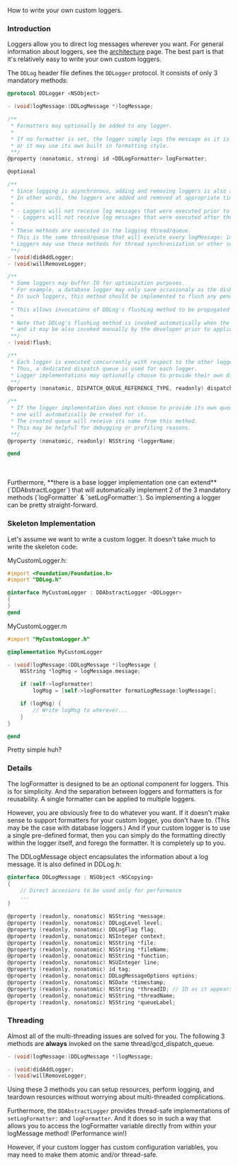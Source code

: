 How to write your own custom loggers.

### Introduction

Loggers allow you to direct log messages wherever you want. For general information about loggers, see the [architecture](Architecture.md) page. The best part is that it's relatively easy to write your own custom loggers.

The `DDLog` header file defines the `DDLogger` protocol. It consists of only 3 mandatory methods:

```objective-c
@protocol DDLogger <NSObject>

- (void)logMessage:(DDLogMessage *)logMessage;

/**
 * Formatters may optionally be added to any logger.
 *
 * If no formatter is set, the logger simply logs the message as it is given in logMessage,
 * or it may use its own built in formatting style.
 **/
@property (nonatomic, strong) id <DDLogFormatter> logFormatter;

@optional

/**
 * Since logging is asynchronous, adding and removing loggers is also asynchronous.
 * In other words, the loggers are added and removed at appropriate times with regards to log messages.
 *
 * - Loggers will not receive log messages that were executed prior to when they were added.
 * - Loggers will not receive log messages that were executed after they were removed.
 *
 * These methods are executed in the logging thread/queue.
 * This is the same thread/queue that will execute every logMessage: invocation.
 * Loggers may use these methods for thread synchronization or other setup/teardown tasks.
 **/
- (void)didAddLogger;
- (void)willRemoveLogger;

/**
 * Some loggers may buffer IO for optimization purposes.
 * For example, a database logger may only save occasionaly as the disk IO is slow.
 * In such loggers, this method should be implemented to flush any pending IO.
 *
 * This allows invocations of DDLog's flushLog method to be propogated to loggers that need it.
 *
 * Note that DDLog's flushLog method is invoked automatically when the application quits,
 * and it may be also invoked manually by the developer prior to application crashes, or other such reasons.
 **/
- (void)flush;

/**
 * Each logger is executed concurrently with respect to the other loggers.
 * Thus, a dedicated dispatch queue is used for each logger.
 * Logger implementations may optionally choose to provide their own dispatch queue.
 **/
@property (nonatomic, DISPATCH_QUEUE_REFERENCE_TYPE, readonly) dispatch_queue_t loggerQueue;

/**
 * If the logger implementation does not choose to provide its own queue,
 * one will automatically be created for it.
 * The created queue will receive its name from this method.
 * This may be helpful for debugging or profiling reasons.
 **/
@property (nonatomic, readonly) NSString *loggerName;

@end
```
<br/>
<br/>
Furthermore, **there is a base logger implementation one can extend** (`DDAbstractLogger`) that will automatically implement 2 of the 3 mandatory methods (`logFormatter` & `setLogFormatter:`). So implementing a logger can be pretty straight-forward.

### Skeleton Implementation

Let's assume we want to write a custom logger. It doesn't take much to write the skeleton code:

MyCustomLogger.h:
```objective-c
#import <Foundation/Foundation.h>
#import "DDLog.h"

@interface MyCustomLogger : DDAbstractLogger <DDLogger>
{
}
@end
```

MyCustomLogger.m
```objective-c
#import "MyCustomLogger.h"

@implementation MyCustomLogger

- (void)logMessage:(DDLogMessage *)logMessage {
    NSString *logMsg = logMessage.message;

    if (self->logFormatter)
        logMsg = [self->logFormatter formatLogMessage:logMessage];

    if (logMsg) {
        // Write logMsg to wherever...
    }
}

@end
```

Pretty simple huh?

### Details

The logFormatter is designed to be an optional component for loggers. This is for simplicity. And the separation between loggers and formatters is for reusability. A single formatter can be applied to multiple loggers.

However, you are obviously free to do whatever you want. If it doesn't make sense to support formatters for your custom logger, you don't have to. (This may be the case with database loggers.) And if your custom logger is to use a single pre-defined format, then you can simply do the formatting directly within the logger itself, and forego the formatter. It is completely up to you.

The DDLogMessage object encapsulates the information about a log message. It is also defined in DDLog.h:

```objective-c
@interface DDLogMessage : NSObject <NSCopying>
{
    // Direct accessors to be used only for performance
    ...
}

@property (readonly, nonatomic) NSString *message;
@property (readonly, nonatomic) DDLogLevel level;
@property (readonly, nonatomic) DDLogFlag flag;
@property (readonly, nonatomic) NSInteger context;
@property (readonly, nonatomic) NSString *file;
@property (readonly, nonatomic) NSString *fileName;
@property (readonly, nonatomic) NSString *function;
@property (readonly, nonatomic) NSUInteger line;
@property (readonly, nonatomic) id tag;
@property (readonly, nonatomic) DDLogMessageOptions options;
@property (readonly, nonatomic) NSDate *timestamp;
@property (readonly, nonatomic) NSString *threadID; // ID as it appears in NSLog calculated from the machThreadID
@property (readonly, nonatomic) NSString *threadName;
@property (readonly, nonatomic) NSString *queueLabel;

```

### Threading

Almost all of the multi-threading issues are solved for you. The following 3 methods are **always** invoked on the same thread/gcd_dispatch_queue.
```objective-c
- (void)logMessage:(DDLogMessage *)logMessage;

- (void)didAddLogger;
- (void)willRemoveLogger;
```

Using these 3 methods you can setup resources, perform logging, and teardown resources without worrying about multi-threaded complications.

Furthermore, the `DDAbstractLogger` provides thread-safe implementations of `setLogFormatter:` and `logFormatter`. And it does so in such a way that allows you to access the logFormatter variable directly from within your logMessage method! (Performance win!)

However, if your custom logger has custom configuration variables, you may need to make them atomic and/or thread-safe.